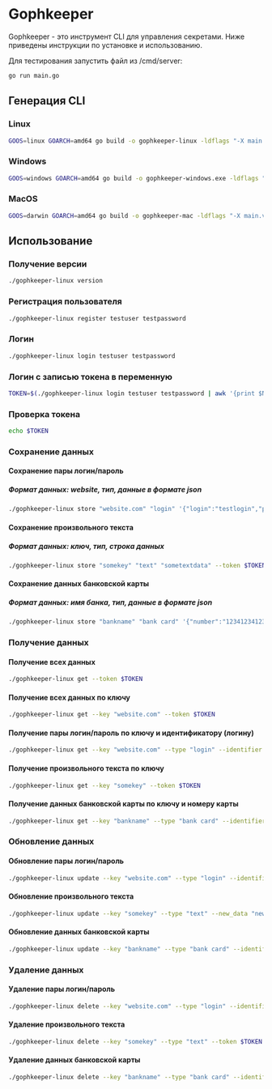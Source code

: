 
# Gophkeeper

Gophkeeper - это инструмент CLI для управления секретами. Ниже приведены инструкции по установке и использованию.

Для тестирования запустить файл из /cmd/server:
```sh
go run main.go
```

## Генерация CLI

### Linux
```sh
GOOS=linux GOARCH=amd64 go build -o gophkeeper-linux -ldflags "-X main.version=1.0.0 -X 'main.buildDate=$(date)'"
```

### Windows
```sh
GOOS=windows GOARCH=amd64 go build -o gophkeeper-windows.exe -ldflags "-X main.version=1.0.0 -X 'main.buildDate=$(date)'"
```

### MacOS
```sh
GOOS=darwin GOARCH=amd64 go build -o gophkeeper-mac -ldflags "-X main.version=1.0.0 -X 'main.buildDate=$(date)'"
```

## Использование

### Получение версии
```sh
./gophkeeper-linux version
```

### Регистрация пользователя
```sh
./gophkeeper-linux register testuser testpassword
```

### Логин
```sh
./gophkeeper-linux login testuser testpassword
```

### Логин с записью токена в переменную
```sh
TOKEN=$(./gophkeeper-linux login testuser testpassword | awk '{print $NF}')
```

### Проверка токена
```sh
echo $TOKEN
```

### Сохранение данных

#### Сохранение пары логин/пароль
##### Формат данных: website, тип, данные в формате json
```sh
./gophkeeper-linux store "website.com" "login" '{"login":"testlogin","password":"testpassword"}' --token $TOKEN
```

#### Сохранение произвольного текста
##### Формат данных: ключ, тип, строка данных
```sh
./gophkeeper-linux store "somekey" "text" "sometextdata" --token $TOKEN
```

#### Сохранение данных банковской карты
##### Формат данных: имя банка, тип, данные в формате json
```sh
./gophkeeper-linux store "bankname" "bank card" '{"number":"1234123412341234","date":"04-23","cvv":"032"}' --token $TOKEN
```

### Получение данных

#### Получение всех данных
```sh
./gophkeeper-linux get --token $TOKEN
```

#### Получение всех данных по ключу
```sh
./gophkeeper-linux get --key "website.com" --token $TOKEN
```

#### Получение пары логин/пароль по ключу и идентификатору (логину)
```sh
./gophkeeper-linux get --key "website.com" --type "login" --identifier "testlogin" --token $TOKEN
```

#### Получение произвольного текста по ключу
```sh
./gophkeeper-linux get --key "somekey" --token $TOKEN
```

#### Получение данных банковской карты по ключу и номеру карты
```sh
./gophkeeper-linux get --key "bankname" --type "bank card" --identifier "1234123412341234" --token $TOKEN
```

### Обновление данных

#### Обновление пары логин/пароль
```sh
./gophkeeper-linux update --key "website.com" --type "login" --identifier "testlogin" --new_data '{"login":"testlogin","password":"newpassword"}' --token $TOKEN
```

#### Обновление произвольного текста
```sh
./gophkeeper-linux update --key "somekey" --type "text" --new_data "newtextdata" --token $TOKEN
```

#### Обновление данных банковской карты
```sh
./gophkeeper-linux update --key "bankname" --type "bank card" --identifier "1234123412341234" --new_data '{"number":"1234123412341234","date":"05-24","cvv":"123"}' --token $TOKEN
```

### Удаление данных

#### Удаление пары логин/пароль
```sh
./gophkeeper-linux delete --key "website.com" --type "login" --identifier "testlogin" --token $TOKEN
```

#### Удаление произвольного текста
```sh
./gophkeeper-linux delete --key "somekey" --type "text" --token $TOKEN
```

#### Удаление данных банковской карты
```sh
./gophkeeper-linux delete --key "bankname" --type "bank card" --identifier "1234123412341234" --token $TOKEN
```
